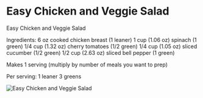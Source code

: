 # Easy Chicken and Veggie Salad

Easy Chicken and Veggie Salad

Ingredients:
6 oz cooked chicken breast (1 leaner)
1 cup (1.06 oz) spinach (1 green)
1/4 cup (1.32 oz) cherry tomatoes (1/2 green)
1/4 cup (1.05 oz) sliced cucumber (1/2 green)
1/2 cup (2.63 oz) sliced bell pepper (1 green)

Makes 1 serving (multiply by number of meals you want to prep)

Per serving:
1 leaner
3 greens

![Easy Chicken and Veggie Salad](images/Easy%20Chicken%20and%20Veggie%20Salad.png)

